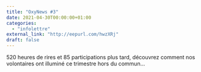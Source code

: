 ```yaml
---
title: "OxyNews #3"
date: 2021-04-30T00:00:00+01:00
categories: 
  - "infolettre"
external_link: "http://eepurl.com/hwzXRj"
draft: false
---
```

520 heures de rires et 85 participations plus tard, découvrez comment nos volontaires ont illuminé ce trimestre hors du commun...
